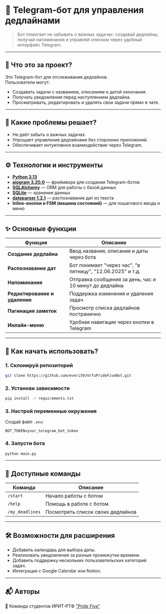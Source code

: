 
# 📅 Telegram-бот для управления дедлайнами

> Бот помогает не забывать о важных задачах: создавай дедлайны, получай напоминания и управляй списком через удобный интерфейс Telegram.

---

## 🧩 Что это за проект?

Это Telegram-бот для отслеживания дедлайнов.  
Пользователи могут:
- Создавать задачи с названием, описанием и датой окончания.
- Получать уведомления перед наступлением дедлайна.
- Просматривать, редактировать и удалять свои задачи прямо в чате.

---

## 🔧 Какие проблемы решает?

- Не даёт забыть о важных задачах.
- Упрощает управление дедлайнами без сторонних приложений.
- Обеспечивает интуитивное взаимодействие через Telegram.

---

## ⚙️ Технологии и инструменты

- [**Python 3.13**](https://docs.python.org/3.13/)
- [**aiogram 3.20.0**](https://docs.aiogram.dev/en/dev-3.x/) — фреймворк для создания Telegram-ботов
- [**SQLAlchemy**](https://docs.sqlalchemy.org/en/20/) — ORM для работы с базой данных
- [**SQLite**](https://www.sqlite.org/docs.html) — хранение данных
- [**dateparser 1.2.1**](https://dateparser.readthedocs.io/en/latest/) — распознавание дат из текста
- **Inline-кнопки и FSM (машина состояний)** — для пошагового ввода и меню

---

## ✨ Основные функции

| Функция | Описание |
|--------|----------|
| **Создание дедлайна** | Ввод названия, описания и даты через бота |
| **Распознавание дат** | Бот понимает "через час", "в пятницу", "12.06.2025" и т.д. |
| **Напоминания** | Отправка сообщения за день, час и 10 минут до дедлайна |
| **Редактирование и удаление** | Поддержка изменения и удаления задач |
| **Пагинация заметок** | Просмотр списка дедлайнов постранично |
| **Инлайн-меню** | Удобная навигация через кнопки в Telegram |

---

## 🚀 Как начать использовать?

### 1. Склонируй репозиторий

```bash
git clone https://github.com/everi59/UrfuPrideFiveBot.git
```

### 2. Установи зависимости

```bash
pip install -r requirements.txt
```

### 3. Настрой переменные окружения

Создай файл `.env`:

```env
BOT_TOKEN=your_telegram_bot_token
```

### 4. Запусти бота

```bash
python main.py
```

---

## 📝 Доступные команды

| Команда | Описание |
|--------|----------|
| `/start` | Начало работы с ботом |
| `/help` | Помощь в работе с ботом |
| `/my_deadlines` | Посмотреть список своих дедлайнов |

---

## 🛠 Возможности для расширения

- Добавить календарь для выбора даты.
- Реализовать уведомления за разные промежутки времени.
- Добавить поддержку нескольких пользовательских категорий задач.
- Интеграция с Google Calendar или Notion.

---

## 📬 Авторы

👤 Команда студентов ИРИТ-РТФ ["Pride Five"](https://project.ai-info.ru/teams/pride-five)
